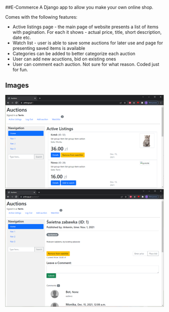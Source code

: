##E-Commerce
A Django app to allow you make your own online shop.

Comes with the following features:

- Active listings page - the main page of website presents a list of items with pagination. For each it shows - actual price, title, short description, date etc.
- Watch list - user is able to save some auctions for later use and page for presenting saved items is available
- Categories can be added to better categorize each auction
- User can add new acuctions, bid on existing ones
- User can comment each auction. Not sure for what reason. Coded just for fun. 

## Images
![Image 1](/auctions/static/github/main.png)
![Image 2](/auctions/static/github/product.png)
